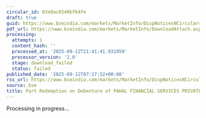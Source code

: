 ```yaml
---
circular_id: 03e9ac6540bf64fe
draft: true
guid: https://www.bseindia.com/markets/MarketInfo/DispNoticesNCirculars.aspx?Noticeid={F5237771-B05D-42E9-BC91-26E2694C13DD}&noticeno=20250912-12&dt=09/12/2025&icount=12&totcount=103&flag=0
pdf_url: https://www.bseindia.com/markets/MarketInfo/DownloadAttach.aspx?id=20250912-12&attachedId=
processing:
  attempts: 1
  content_hash: ''
  processed_at: '2025-09-12T21:41:41.931059'
  processor_version: '2.0'
  stage: download_failed
  status: failed
published_date: '2025-09-12T07:17:52+00:00'
rss_url: https://www.bseindia.com/markets/MarketInfo/DispNoticesNCirculars.aspx?Noticeid={F5237771-B05D-42E9-BC91-26E2694C13DD}&noticeno=20250912-12&dt=09/12/2025&icount=12&totcount=103&flag=0
source: bse
title: Part Redemption on Debenture of PAHAL FINANCIAL SERVICES PRIVATE LIMITED
---
```


Processing in progress...